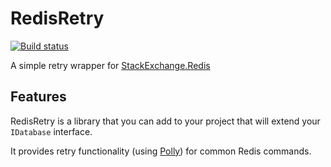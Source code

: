 # RedisRetry
[![Build status](https://ci.appveyor.com/api/projects/status/bkemtm1mb0muvc1o/branch/master?svg=true)](https://ci.appveyor.com/project/Cint/redisretry)

A simple retry wrapper for [StackExchange.Redis](https://github.com/StackExchange/StackExchange.Redis)

## Features

RedisRetry is a library that you can add to your project that will extend your `IDatabase` interface.

It provides retry functionality (using [Polly](https://github.com/App-vNext/Polly])) for common Redis commands.
